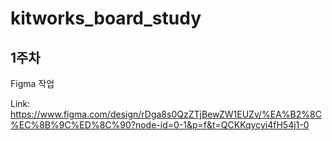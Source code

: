 # kitworks_board_study

## 1주차
Figma 작업

Link: https://www.figma.com/design/rDga8s0QzZTjBewZW1EUZv/%EA%B2%8C%EC%8B%9C%ED%8C%90?node-id=0-1&p=f&t=QCKKqycyi4fH54j1-0
